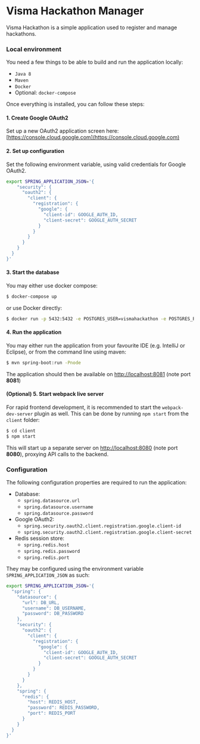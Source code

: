# Visma Hackathon Manager

Visma Hackathon is a simple application used to register and manage hackathons.

### Local environment

You need a few things to be able to build and run the application locally:

* `Java 8`
* `Maven`
* `Docker`
* Optional: `docker-compose`

Once everything is installed, you can follow these steps:

#### 1. Create Google OAuth2

Set up a new OAuth2 application screen here:
[https://console.cloud.google.com](https://console.cloud.google.com)

#### 2. Set up configuration

Set the following environment variable, using valid credentials for Google OAuth2.

```bash
export SPRING_APPLICATION_JSON='{ 
    "security": {
      "oauth2": {
        "client": {
          "registration": {
            "google": {
              "client-id": GOOGLE_AUTH_ID,
              "client-secret": GOOGLE_AUTH_SECRET
            }
          }
        }
      }
    }
  }
}'
```

#### 3. Start the database

You may either use docker compose:
```bash
$ docker-compose up
```

or use Docker directly:
```bash
$ docker run -p 5432:5432 -e POSTGRES_USER=vismahackathon -e POSTGRES_PASSWORD=hackathonpass -e POSTGRES_DB=hackathon postgres
```

#### 4. Run the application

You may either run the application from your favourite IDE (e.g. IntelliJ or Eclipse), or from the command line using maven:

```bash
$ mvn spring-boot:run -Pnode
```

The application should then be available on [http://localhost:8081](http://localhost:8081) (note port **8081**)

#### (Optional) 5. Start webpack live server

For rapid frontend development, it is recommended to start the `webpack-dev-server` plugin as well. This can be done by running `npm start` from the `client` folder:

```bash
$ cd client
$ npm start
```

This will start up a separate server on [http://localhost:8080](http://localhost:8080) (note port **8080**), proxying API calls to the backend.


### Configuration

The following configuration properties are required to run the application:

* Database:
  * `spring.datasource.url`
  * `spring.datasource.username`
  * `spring.datasource.password`
* Google OAuth2:
  * `spring.security.oauth2.client.registration.google.client-id`
  * `spring.security.oauth2.client.registration.google.client-secret`
* Redis session store:
  * `spring.redis.host`
  * `spring.redis.password`
  * `spring.redis.port`


They may be configured using the environment variable `SPRING_APPLICATION_JSON` as such:
```bash
export SPRING_APPLICATION_JSON='{ 
  "spring": {
    "datasource": {
      "url": DB_URL,
      "username": DB_USERNAME,
      "password": DB_PASSWORD
    },
    "security": {
      "oauth2": {
        "client": {
          "registration": {
            "google": {
              "client-id": GOOGLE_AUTH_ID,
              "client-secret": GOOGLE_AUTH_SECRET
            }
          }
        }
      }
    },
    "spring": {
      "redis": {
        "host": REDIS_HOST,
        "password": REDIS_PASSWORD,
        "port": REDIS_PORT
      }
    }
  }
}'
```

